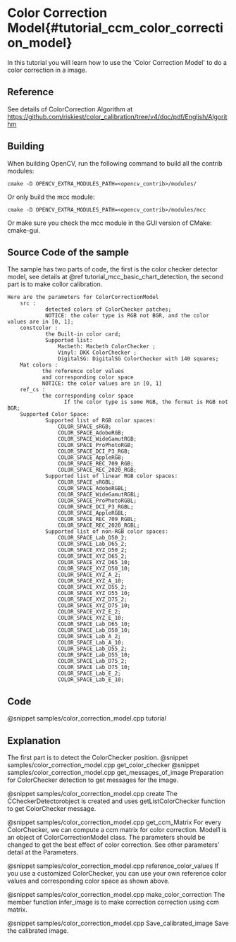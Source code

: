 Color Correction Model{#tutorial_ccm_color_correction_model}
===========================

In this tutorial you will learn how to use the 'Color Correction Model' to do a color correction in a image.

Reference
----

See details of ColorCorrection Algorithm at https://github.com/riskiest/color_calibration/tree/v4/doc/pdf/English/Algorithm

Building
----

When building OpenCV, run the following command to build all the contrib modules:

```make
cmake -D OPENCV_EXTRA_MODULES_PATH=<opencv_contrib>/modules/
```

Or only build the mcc module:

```make
cmake -D OPENCV_EXTRA_MODULES_PATH=<opencv_contrib>/modules/mcc
```

Or make sure you check the mcc module in the GUI version of CMake: cmake-gui.

Source Code of the sample
-----------

The sample has two parts of code, the first is the color checker detector model, see details at @ref tutorial_mcc_basic_chart_detection, the second part is to make collor calibration.

```
Here are the parameters for ColorCorrectionModel
    src :
            detected colors of ColorChecker patches;
            NOTICE: the color type is RGB not BGR, and the color values are in [0, 1];
    constcolor :
            the Built-in color card;
            Supported list:
                Macbeth: Macbeth ColorChecker ;
                Vinyl: DKK ColorChecker ;
                DigitalSG: DigitalSG ColorChecker with 140 squares;
    Mat colors :
           the reference color values
           and corresponding color space
           NOTICE: the color values are in [0, 1]
    ref_cs :
           the corresponding color space
                  If the color type is some RGB, the format is RGB not BGR;
    Supported Color Space:
            Supported list of RGB color spaces:
                COLOR_SPACE_sRGB;
                COLOR_SPACE_AdobeRGB;
                COLOR_SPACE_WideGamutRGB;
                COLOR_SPACE_ProPhotoRGB;
                COLOR_SPACE_DCI_P3_RGB;
                COLOR_SPACE_AppleRGB;
                COLOR_SPACE_REC_709_RGB;
                COLOR_SPACE_REC_2020_RGB;
            Supported list of linear RGB color spaces:
                COLOR_SPACE_sRGBL;
                COLOR_SPACE_AdobeRGBL;
                COLOR_SPACE_WideGamutRGBL;
                COLOR_SPACE_ProPhotoRGBL;
                COLOR_SPACE_DCI_P3_RGBL;
                COLOR_SPACE_AppleRGBL;
                COLOR_SPACE_REC_709_RGBL;
                COLOR_SPACE_REC_2020_RGBL;
            Supported list of non-RGB color spaces:
                COLOR_SPACE_Lab_D50_2;
                COLOR_SPACE_Lab_D65_2;
                COLOR_SPACE_XYZ_D50_2;
                COLOR_SPACE_XYZ_D65_2;
                COLOR_SPACE_XYZ_D65_10;
                COLOR_SPACE_XYZ_D50_10;
                COLOR_SPACE_XYZ_A_2;
                COLOR_SPACE_XYZ_A_10;
                COLOR_SPACE_XYZ_D55_2;
                COLOR_SPACE_XYZ_D55_10;
                COLOR_SPACE_XYZ_D75_2;
                COLOR_SPACE_XYZ_D75_10;
                COLOR_SPACE_XYZ_E_2;
                COLOR_SPACE_XYZ_E_10;
                COLOR_SPACE_Lab_D65_10;
                COLOR_SPACE_Lab_D50_10;
                COLOR_SPACE_Lab_A_2;
                COLOR_SPACE_Lab_A_10;
                COLOR_SPACE_Lab_D55_2;
                COLOR_SPACE_Lab_D55_10;
                COLOR_SPACE_Lab_D75_2;
                COLOR_SPACE_Lab_D75_10;
                COLOR_SPACE_Lab_E_2;
                COLOR_SPACE_Lab_E_10;
```


## Code

@snippet samples/color_correction_model.cpp tutorial

## Explanation

The first part is to detect the ColorChecker position.
@snippet samples/color_correction_model.cpp get_color_checker
@snippet samples/color_correction_model.cpp get_messages_of_image
Preparation for ColorChecker detection to get messages for the image.

@snippet samples/color_correction_model.cpp create
The CCheckerDetectorobject is created and uses getListColorChecker function to get ColorChecker message.

@snippet samples/color_correction_model.cpp get_ccm_Matrix
For every ColorChecker, we can compute a ccm matrix for color correction. Model1 is an object of ColorCorrectionModel class. The parameters should be changed to get the best effect of color correction. See other parameters' detail at the Parameters.

@snippet samples/color_correction_model.cpp reference_color_values
If you use a customized ColorChecker, you can use your own reference color values and corresponding color space as shown above.

@snippet samples/color_correction_model.cpp make_color_correction
The member function infer_image is to make correction correction using ccm matrix.

@snippet samples/color_correction_model.cpp Save_calibrated_image
Save the calibrated image.
